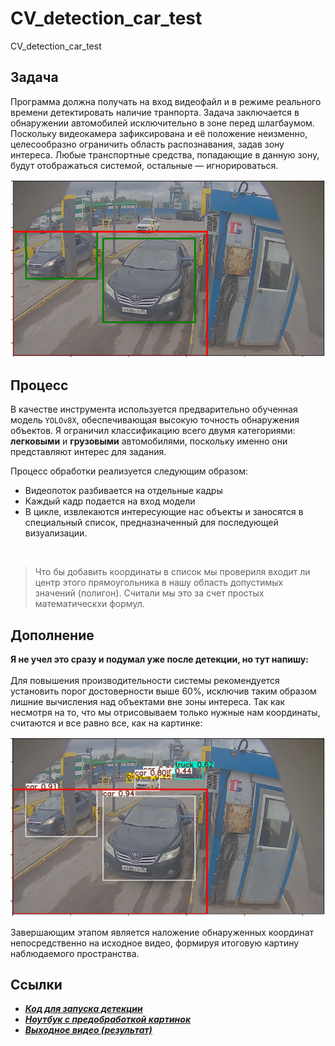 # CV_detection_car_test
CV_detection_car_test

## Задача

Программа должна получать на вход видеофайл и в режиме реального времени детектировать наличие
транпорта. Задача заключается в обнаружении автомобилей исключительно в зоне перед шлагбаумом. Поскольку видеокамера зафиксирована и её положение неизменно, целесообразно ограничить область распознавания, задав зону интереса. Любые транспортные средства, попадающие в данную зону, будут отображаться системой, остальные — игнорироваться.

![alt text](image-2.png)

## Процесс
В качестве инструмента используется предварительно обученная модель `YOLOv8X`, обеспечивающая высокую точность обнаружения объектов. Я ограничил классификацию всего двумя категориями: **легковыми** и **грузовыми** автомобилями, поскольку именно они представляют интерес для задания.

Процесс обработки реализуется следующим образом: 
* Видеопоток разбивается на отдельные кадры
* Каждый кадр подается на вход модели 
* В цикле, извлекаются интересующие нас объекты и заносятся в специальный список, предназначенный для последующей визуализации. 
<br>

>Что бы добавить координаты в список мы провериля входит ли центр этого прямоугольника в нашу область допустимых значений (полигон). Считали мы это за счет простых математическхи формул.

## Дополнение

**Я не учел это сразу и подумал уже после детекции, но тут напишу:** <br><br>
Для повышения производительности системы рекомендуется установить порог достоверности выше 60%, исключив таким образом лишние вычисления над объектами вне зоны интереса. Так как несмотря на то, что мы отрисовываем только нужные нам координаты, считаются и все равно все, как на картинке:

![alt text](image-1.png)

Завершающим этапом является наложение обнаруженных координат непосредственно на исходное видео, формируя итоговую картину наблюдаемого пространства.

## Ссылки

* ***[Код для запуска детекции](detection.py)***
* ***[Ноутбук с предобработкой картинок](prediction.ipynb)***
* ***[Выходное видео (результат)](https://rutube.ru/video/private/96861705e49012180276081d4653b0fb/?p=B67JHRbf04dCjkrF2xXqcA)***

##
